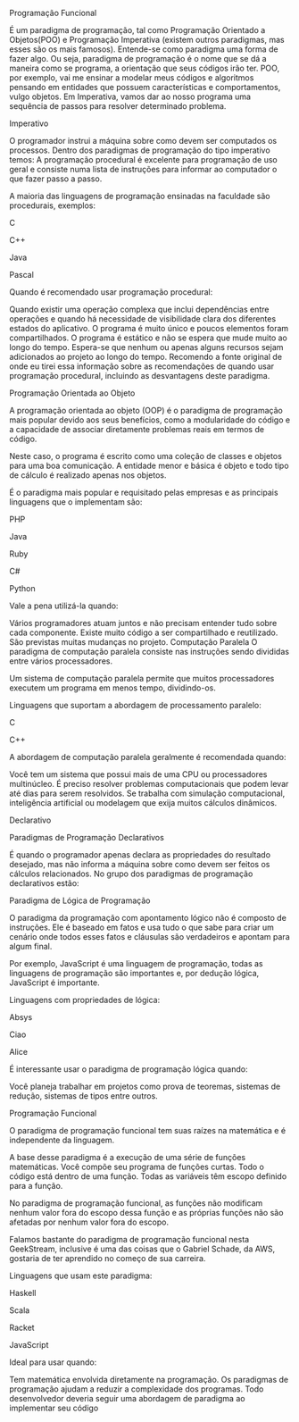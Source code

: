 Programação Funcional

É um paradigma de programação, tal como Programação Orientado a Objetos(POO) e Programação Imperativa (existem outros paradigmas, mas esses são os mais famosos). Entende-se como paradigma uma forma de fazer algo. Ou seja, paradigma de programação é o nome que se dá a maneira como se programa, a orientação que seus códigos irão ter. POO, por exemplo, vai me ensinar a modelar meus códigos e algoritmos pensando em entidades que possuem características e comportamentos, vulgo objetos. Em Imperativa, vamos dar ao nosso programa uma sequência de passos para resolver determinado problema. 

Imperativo

O programador instrui a máquina sobre como devem ser computados os processos. Dentro dos paradigmas de programação do tipo imperativo temos: A programação procedural é excelente para programação de uso geral e consiste numa lista de instruções para informar ao computador o que fazer passo a passo.

A maioria das linguagens de programação ensinadas na faculdade são procedurais, exemplos:

C

C++

Java

Pascal

Quando é recomendado usar programação procedural:

Quando existir uma operação complexa que inclui dependências entre operações e quando há necessidade de visibilidade clara dos diferentes estados do aplicativo.
O programa é muito único e poucos elementos foram compartilhados.
O programa é estático e não se espera que mude muito ao longo do tempo.
Espera-se que nenhum ou apenas alguns recursos sejam adicionados ao projeto ao longo do tempo.
Recomendo a fonte original de onde eu tirei essa informação sobre as recomendações de quando usar programação procedural, incluindo as desvantagens deste paradigma.

Programação Orientada ao Objeto

A programação orientada ao objeto (OOP) é o paradigma de programação mais popular devido aos seus benefícios, como a modularidade do código e a capacidade de associar diretamente problemas reais em termos de código.

Neste caso, o programa é escrito como uma coleção de classes e objetos para uma boa comunicação. A entidade menor e básica é objeto e todo tipo de cálculo é realizado apenas nos objetos.

É o paradigma mais popular e requisitado pelas empresas e as principais linguagens que o implementam são:

PHP

Java

Ruby

C#

Python

Vale a pena utilizá-la quando:

Vários programadores atuam juntos e não precisam entender tudo sobre cada componente.
Existe muito código a ser compartilhado e reutilizado.
São previstas muitas mudanças no projeto.
Computação Paralela
O paradigma de computação paralela consiste nas instruções sendo divididas entre vários processadores.

Um sistema de computação paralela permite que muitos processadores executem um programa em menos tempo, dividindo-os.

Linguagens que suportam a abordagem de processamento paralelo:

C

C++

A abordagem de computação paralela geralmente é recomendada quando:

Você tem um sistema que possui mais de uma CPU ou processadores multinúcleo.
É preciso resolver problemas computacionais que podem levar até dias para serem resolvidos.
Se trabalha com simulação computacional, inteligência artificial ou modelagem que exija muitos cálculos dinâmicos.

Declarativo

Paradigmas de Programação Declarativos

É quando o programador apenas declara as propriedades do resultado desejado, mas não informa a máquina sobre como devem ser feitos os cálculos relacionados. No grupo dos paradigmas de programação declarativos estão:

Paradigma de Lógica de Programação

O paradigma da programação com apontamento lógico não é composto de instruções. Ele é baseado em fatos e usa tudo o que sabe para criar um cenário onde todos esses fatos e cláusulas são verdadeiros e apontam para algum final.

Por exemplo, JavaScript é uma linguagem de programação, todas as linguagens de programação são importantes e, por dedução lógica, JavaScript é importante.

Linguagens com propriedades de lógica:

Absys

Ciao

Alice

É interessante usar o paradigma de programação lógica quando:

Você planeja trabalhar em projetos como prova de teoremas, sistemas de redução, sistemas de tipos entre outros.

Programação Funcional

O paradigma de programação funcional tem suas raízes na matemática e é independente da linguagem.

A base desse paradigma é a execução de uma série de funções matemáticas. Você compõe seu programa de funções curtas. Todo o código está dentro de uma função. Todas as variáveis têm escopo definido para a função.

No paradigma de programação funcional, as funções não modificam nenhum valor fora do escopo dessa função e as próprias funções não são afetadas por nenhum valor fora do escopo.

Falamos bastante do paradigma de programação funcional nesta GeekStream, inclusive é uma das coisas que o Gabriel Schade, da AWS, gostaria de ter aprendido no começo de sua carreira.

Linguagens que usam este paradigma:

Haskell

Scala

Racket

JavaScript

Ideal para usar quando:

Tem matemática envolvida diretamente na programação.
Os paradigmas de programação ajudam a reduzir a complexidade dos programas. Todo desenvolvedor deveria seguir uma abordagem de paradigma ao implementar seu código
